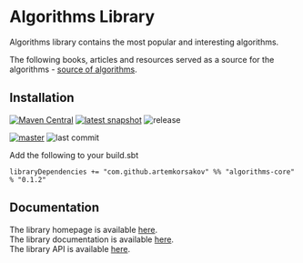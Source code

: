 # Algorithms Library

Algorithms library contains the most popular and interesting algorithms.

The following books, articles and resources served as a source for the algorithms - [source of algorithms](https://artemkorsakov.github.io/algorithms/sources_of_algorithms.html).

## Installation

[![Maven Central](https://img.shields.io/maven-central/v/com.github.artemkorsakov/algorithms-core_2.13.svg?label=Maven%20Central&color=success)](https://search.maven.org/search?q=g:%22com.github.artemkorsakov%22%20AND%20a:%22algorithms-core_2.13%22) 
[![latest snapshot](https://img.shields.io/nexus/s/https/oss.sonatype.org/com.github.artemkorsakov/algorithms-core_2.13.svg?label=latest%20snapshot&color=success)](https://oss.sonatype.org/content/repositories/snapshots/com/github/artemkorsakov/algorithms-core_2.13/)
![release](https://img.shields.io/github/v/release/artemkorsakov/algorithms?include_prereleases)

[![master](https://img.shields.io/travis/com/artemkorsakov/algorithms/master?label=master)](https://travis-ci.com/artemkorsakov/algorithms)
![last commit](https://img.shields.io/github/last-commit/artemkorsakov/algorithms)

Add the following to your build.sbt
```
libraryDependencies += "com.github.artemkorsakov" %% "algorithms-core" % "0.1.2"
```

## Documentation
The library homepage is available [here](https://artemkorsakov.github.io/algorithms/).
<br>The library documentation is available [here](https://artemkorsakov.github.io/algorithms/docs/).
<br>The library API is available [here](https://artemkorsakov.github.io/algorithms/api/).
